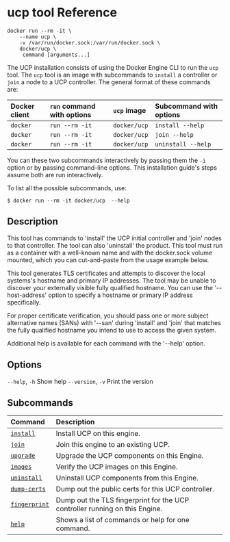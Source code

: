 <!--[metadata]>
+++
title = "UCP tool reference"
keywords= ["tool, reference, ucp"]
description = "Run UCP commands"
[menu.main]
identifier = "ucp_ref"
parent = "mn_ucp_installation"
weight=100
+++
<![end-metadata]-->

# ucp tool Reference


```
docker run --rm -it \
    --name ucp \
    -v /var/run/docker.sock:/var/run/docker.sock \
    docker/ucp \
     command [arguments...]
```

The UCP installation consists of using the Docker Engine CLI to run the `ucp`
tool. The `ucp` tool is an image with subcommands to `install` a controller or
`join` a node to a UCP controller. The general format of these commands are:

| Docker client | `run` command with options | `ucp` image  | Subcommand with options |
|:--------------|:---------------------------|:-------------|:------------------------|
| `docker`      | `run --rm -it`             | `docker/ucp` | `install --help`        |
| `docker`      | `run --rm -it`             | `docker/ucp` | `join --help`           |
| `docker`      | `run --rm -it`             | `docker/ucp` | `uninstall --help`      |

You can these two subcommands interactively by passing them the `-i`
option or by passing command-line options. This installation guide's steps
assume both are run interactively.

To list all the possible subcommands, use:

```
$ docker run --rm -it docker/ucp  --help
```


## Description

This tool has commands to 'install' the UCP initial controller and
'join' nodes to that controller.  The tool can also 'uninstall' the product.
This tool must run as a container with a well-known name and with the
docker.sock volume mounted, which you can cut-and-paste from the usage
example below.

This tool generates TLS certificates and attempts to discover the local
systems's hostname and primary IP addresses.  The tool may be unable to discover
your externally visible fully qualified hostname.  You can use  the
'--host-address' option to specify a hostname or primary IP address
specifically.

For proper certificate verification, you should pass one or more subject
alternative names (SANs) with '--san' during 'install' and 'join' that matches
the fully qualified hostname you intend to use to access the given system.

Additional help is available for each command with the '--help' option.

## Options
`--help`, `-h` Show help
`--version`, `-v`	Print the version

## Subcommands

| Command                         | Description                                                                 |
|:--------------------------------|:----------------------------------------------------------------------------|
| [`install`](install.md)         | Install UCP on this engine.                                                 |
| [`join`](join.md)               | Join this engine to an existing UCP.                                        |
| [`upgrade`](upgrade.md)         | Upgrade the UCP components on this Engine.                                  |
| [`images`](images.md)           | Verify the UCP images on this Engine.                                       |
| [`uninstall`](uninstall.md)     | Uninstall UCP components from this Engine.                                  |
| [`dump-certs`](dump-certs.md)   | Dump out the public certs for this UCP controller.                          |
| [`fingerprint`](fingerprint.md) | Dump out the TLS fingerprint for the UCP controller running on this Engine. |
| [`help`](help.md)               | Shows a list of commands or help for one command.                           |
